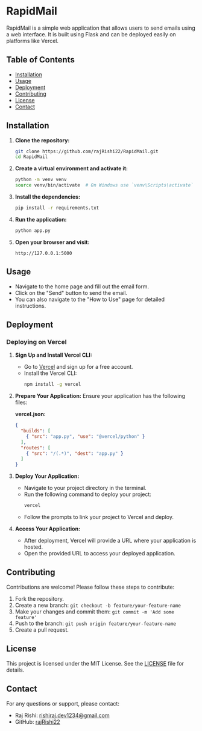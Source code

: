 # RapidMail

RapidMail is a simple web application that allows users to send emails using a web interface. It is built using Flask and can be deployed easily on platforms like Vercel.

## Table of Contents

- [Installation](#installation)
- [Usage](#usage)
- [Deployment](#deployment)
- [Contributing](#contributing)
- [License](#license)
- [Contact](#contact)

## Installation

1. **Clone the repository:**
    ```bash
    git clone https://github.com/rajRishi22/RapidMail.git
    cd RapidMail
    ```

2. **Create a virtual environment and activate it:**
    ```bash
    python -m venv venv
    source venv/bin/activate  # On Windows use `venv\Scripts\activate`
    ```

3. **Install the dependencies:**
    ```bash
    pip install -r requirements.txt
    ```

4. **Run the application:**
    ```bash
    python app.py
    ```

5. **Open your browser and visit:**
    ```
    http://127.0.0.1:5000
    ```

## Usage

- Navigate to the home page and fill out the email form.
- Click on the "Send" button to send the email.
- You can also navigate to the "How to Use" page for detailed instructions.

## Deployment

### Deploying on Vercel

1. **Sign Up and Install Vercel CLI:**
    - Go to [Vercel](https://vercel.com/) and sign up for a free account.
    - Install the Vercel CLI:
      ```bash
      npm install -g vercel
      ```

2. **Prepare Your Application:**
    Ensure your application has the following files:

    **vercel.json:**
    ```json
    {
      "builds": [
        { "src": "app.py", "use": "@vercel/python" }
      ],
      "routes": [
        { "src": "/(.*)", "dest": "app.py" }
      ]
    }
    ```

3. **Deploy Your Application:**
    - Navigate to your project directory in the terminal.
    - Run the following command to deploy your project:
      ```bash
      vercel
      ```
    - Follow the prompts to link your project to Vercel and deploy.

4. **Access Your Application:**
    - After deployment, Vercel will provide a URL where your application is hosted.
    - Open the provided URL to access your deployed application.

## Contributing

Contributions are welcome! Please follow these steps to contribute:

1. Fork the repository.
2. Create a new branch: `git checkout -b feature/your-feature-name`
3. Make your changes and commit them: `git commit -m 'Add some feature'`
4. Push to the branch: `git push origin feature/your-feature-name`
5. Create a pull request.

## License

This project is licensed under the MIT License. See the [LICENSE](LICENSE) file for details.

## Contact

For any questions or support, please contact:
- Raj Rishi: rishiraj.dev1234@gmail.com
- GitHub: [rajRishi22](https://github.com/rajRishi22)
